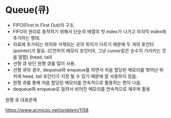 # Queue(큐)

- FIFO(First In First Out)의 구조.
- FIFO의 원리로 동작하기 위해서 단순히 배열의 첫 index가 나가고 마지막 index에 추가하는 형태.
- 자료에 추가되는 위치와 삭제되는 곳의 위치가 다르기 때문에 두 개의 포인터(pointer)가 필요. (C언어의 메모리 포인터X, 그냥 curosr같은 순수히 가리키는 것을 말함)
  (head, tail)
- 선형 큐 보단 원형 큐를 많이 사용.
- 선형 큐의 경우, dequeue와 enqueue를  하면서 처음 할당된 메모리를 벗어난 위치에 head, tail 포인터가 지정 될 수 있기 때문에 잘 사용하지 않음.
- 원형 큐를 통해 처음 할당된 메모리를 연속적으로 활용하는 편이 나음.
- dequeue와 enqueue로 밀려서 비어진 메모리를 연속적으로 채우며 활용

원형 큐 대표문제

https://www.acmicpc.net/problem/1158